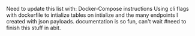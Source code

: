 Need to update this list with:
Docker-Compose instructions
Using cli flags with dockerfile to intialize tables on intialize
and the many endpoints I created with json payloads.
documentation is so fun, can't wait
#need to finish this stuff in abit.
